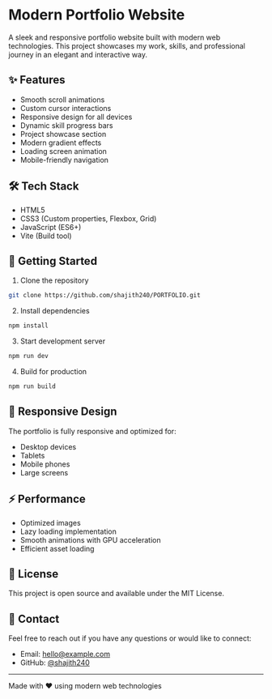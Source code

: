 # Modern Portfolio Website 

A sleek and responsive portfolio website built with modern web technologies. This project showcases my work, skills, and professional journey in an elegant and interactive way.

## ✨ Features

- Smooth scroll animations
- Custom cursor interactions
- Responsive design for all devices
- Dynamic skill progress bars
- Project showcase section
- Modern gradient effects
- Loading screen animation
- Mobile-friendly navigation

## 🛠️ Tech Stack

- HTML5
- CSS3 (Custom properties, Flexbox, Grid)
- JavaScript (ES6+)
- Vite (Build tool)

## 🚀 Getting Started

1. Clone the repository
```bash
git clone https://github.com/shajith240/PORTFOLIO.git
```

2. Install dependencies
```bash
npm install
```

3. Start development server
```bash
npm run dev
```

4. Build for production
```bash
npm run build
```

## 📱 Responsive Design

The portfolio is fully responsive and optimized for:
- Desktop devices
- Tablets
- Mobile phones
- Large screens

## ⚡ Performance

- Optimized images
- Lazy loading implementation
- Smooth animations with GPU acceleration
- Efficient asset loading

## 📄 License

This project is open source and available under the MIT License.

## 🤝 Contact

Feel free to reach out if you have any questions or would like to connect:
- Email: hello@example.com
- GitHub: [@shajith240](https://github.com/shajith240)

---
Made with ❤️ using modern web technologies
